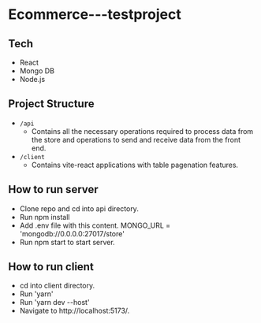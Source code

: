 # Ecommerce---testproject
## Tech

-   React
-   Mongo DB
-   Node.js

## Project Structure

-   `/api`
    -   Contains all the necessary operations required to process data from the store and operations to send and receive data from the front end.
-   `/client`
    -   Contains vite-react applications with table pagenation features.

## How to run server

-   Clone repo and cd into api directory.
-   Run npm install
-   Add .env file with this content. MONGO_URL = 'mongodb://0.0.0.0:27017/store'
-   Run npm start to start server.

## How to run client

-   cd into client directory.
-   Run 'yarn'
-   Run 'yarn dev --host'
-   Navigate to http://localhost:5173/.
